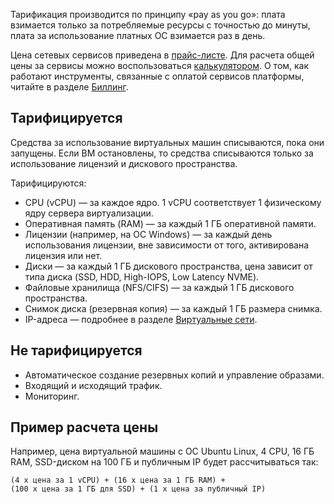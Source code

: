 Тарификация производится по принципу «pay as you go»: плата взимается только за потребляемые ресурсы с точностью до минуты, плата за использование платных ОС взимается раз в день.

Цена сетевых сервисов приведена в [прайс-листе](https://mcs.mail.ru/pricelist). Для расчета общей цены за сервисы можно воспользоваться [калькулятором](https://mcs.mail.ru/pricing/). О том, как работают инструменты, связанные с оплатой сервисов платформы, читайте в разделе [Биллинг](/ru/additionals/billing).

## Тарифицируется

Средства за использование виртуальных машин списываются, пока они запущены. Если ВМ остановлены, то средства списываются только за использование лицензий и дискового пространства.

Тарифицируются:

* CPU (vCPU) — за каждое ядро. 1 vCPU соответствует 1 физическому ядру сервера виртуализации.
* Оперативная память (RAM) — за каждый 1 ГБ оперативной памяти.
* Лицензии (например, на ОС Windows) — за каждый день использования лицензии, вне зависимости от того, активирована лицензия или нет.
* Диски — за каждый 1 ГБ дискового пространства, цена зависит от типа диска (SSD, HDD, High-IOPS, Low Latency NVME).
* Файловые хранилища (NFS/CIFS) — за каждый 1 ГБ дискового пространства.
* Снимок диска (резервная копия) — за каждый 1 ГБ размера снимка.
* IP-адреса — подробнее в разделе [Виртуальные сети](/ru/networks/vnet/tariffs).

## Не тарифицируется

* Автоматическое создание резервных копий и управление образами.
* Входящий и исходящий трафик.
* Мониторинг.

## Пример расчета цены

Например, цена виртуальной машины с ОС Ubuntu Linux, 4 CPU, 16 ГБ RAM, SSD-диском на 100 ГБ и публичным IP будет рассчитываться так:

`(4 x цена за 1 vCPU) + (16 x цена за 1 ГБ RAM) + (100 x цена за 1 ГБ для SSD) + (1 x цена за публичный IP)`
